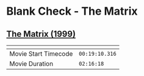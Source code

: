 Blank Check - The Matrix
===============
[The Matrix (1999)](https://www.patreon.com/posts/matrix-6320664960572646)
---------------
| <!-- -->             | <!-- -->       |
|----------------------|----------------|
| Movie Start Timecode | `00:19:10.316` |
| Movie Duration       | `02:16:18`     |